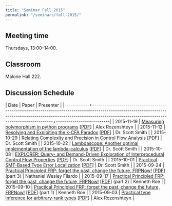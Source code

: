 ```yaml
---
title: "Seminar Fall 2015"
permalink: "/seminars/fall-2015/"
---
```


Meeting time
------------

Thursdays, 13:00–14:00.

Classroom
---------

Malone Hall 222.

Discussion Schedule
-------------------

|       Date | Paper                                                                                                                                                                                                                 | Presenter                |
|------------+-----------------------------------------------------------------------------------------------------------------------------------------------------------------------------------------------------------------------+--------------------------|
| 2015-11-19 | [Measuring polymorphism in python programs](http://dl.acm.org/citation.cfm?doid=2816707.2816717) [[PDF](http://people.dsv.su.se/~beatrice/python/dls15_large_images.pdf)]                                               | Alex Rozenshteyn         |
| 2015-11-12 | [Resolving and Exploiting the k-CFA Paradox](http://citeseerx.ist.psu.edu/viewdoc/summary?doi=10.1.1.169.613) [[PDF](http://citeseerx.ist.psu.edu/viewdoc/download?doi=10.1.1.169.613&rep=rep1&type=pdf)]             | Dr. Scott Smith          |
| 2015-10-29 | [Relating Complexity and Precision in Control Flow Analysis](http://dl.acm.org/citation.cfm?id=1291166) [[PDF](http://www.cs.brandeis.edu/~mairson/Papers/icfp07.pdf)]                                                | Dr. Scott Smith          |
| 2015-10-22 | [Lambdascope: Another optimal implementation of the lambda-calculus](http://citeseerx.ist.psu.edu/viewdoc/summary?doi=10.1.1.109.3616&rank=1) [[PDF](http://www.phil.uu.nl/~oostrom/publication/pdf/lambdascope.pdf)] | Dr. Scott Smith          |
| 2015-10-08 | [EXPLORER: Query- and Demand-Driven Exploration of Interprocedural Control Flow Properties](http://dl.acm.org/citation.cfm?id=2814284) [[PDF](http://www.cs.utexas.edu/~isil/oopsla15.pdf)]                           | Dr. Scott Smith          |
| 2015-10-01 | [Practical SMT-Based Type Error Localization](http://dl.acm.org/citation.cfm?id=2784765&CFID=727097770&CFTOKEN=38027985) [[PDF](http://cs.nyu.edu/~zvonimir/papers/icfp15.pdf)]                                       | Dr. Scott Smith          |
| 2015-09-24 | [Practical Principled FRP: forget the past, change the future, FRPNow!](http://dl.acm.org/citation.cfm?id=2784752) [[PDF](http://www.cse.chalmers.se/~atze/papers/prprfrp.pdf)] (part 3)                              | Nathaniel Wesley Filardo |
| 2015-09-17 | [Practical Principled FRP: forget the past, change the future, FRPNow!](http://dl.acm.org/citation.cfm?id=2784752) [[PDF](http://www.cse.chalmers.se/~atze/papers/prprfrp.pdf)] (part 2)                              | Kenneth Roe              |
| 2015-09-10 | [Practical Principled FRP: forget the past, change the future, FRPNow!](http://dl.acm.org/citation.cfm?id=2784752) [[PDF](http://www.cse.chalmers.se/~atze/papers/prprfrp.pdf)] (part 1)                              | Kenneth Roe              |
| 2015-09-03 | [Practical type inference for arbitrary-rank types](http://dl.acm.org/citation.cfm?id=1194876) [[PDF](http://research.microsoft.com/en-us/um/people/simonpj/papers/higher-rank/putting.pdf)]                          | Alex Rozenshteyn         |
